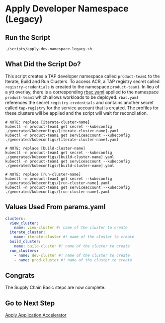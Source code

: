 # Apply Developer Namespace (Legacy)

## Run the Script

```shell
./scripts/apply-dev-namespace-legacy.sh
```

## What Did the Script Do?

This script creates a TAP developer namespace called `product-team1` to the Iterate, Build and Run Clusters. To access ACR, a TAP registry secret called `registry-credentials` is created to the namespace `product-team1`. In lieu of a ytt overlay, there is a corresponding [rbac.yaml](../../tap-declarative-yaml/dev-namespace/rbac.yaml) applied to the namespace `product-team1` which allows workloads to be deployed. `rbac.yaml` references the secret `registry-credentials` and contains another secret called `tap-registry` for the service account that is created. The profiles for these clusters will be applied and the script will wait for reconcilation.

```shell
# NOTE: replace [iterate-cluster-name]
kubectl -n product-team1 get secret --kubeconfig ./generated/kubeconfigs/[iterate-cluster-name].yaml
kubectl -n product-team1 get serviceaccount --kubeconfig ./generated/kubeconfigs/[iterate-cluster-name].yaml

# NOTE: replace [build-cluster-name]
kubectl -n product-team1 get secret --kubeconfig ./generated/kubeconfigs/[build-cluster-name].yaml
kubectl -n product-team1 get serviceaccount --kubeconfig ./generated/kubeconfigs/[build-cluster-name].yaml

# NOTE: replace [run-cluster-name]
kubectl -n product-team1 get secret --kubeconfig ./generated/kubeconfigs/[run-cluster-name].yaml
kubectl -n product-team1 get serviceaccount --kubeconfig ./generated/kubeconfigs/[run-cluster-name].yaml
```

## Values Used From params.yaml

```yaml
clusters:
  view_cluster:
    name: view-cluster #! name of the cluster to create
  iterate_cluster:
    name: iterate-cluster #! name of the cluster to create
  build_cluster:
    name: build-cluster #! name of the cluster to create
  run_clusters:
    - name: dev-cluster #! name of the cluster to create
    - name: prod-cluster #! name of the cluster to create
```

## Congrats

The Supply Chain Basic steps are now complete.

## Go to Next Step

[Apply Application Accelerator](../workloads/01-apply-application-accelerator.md)
